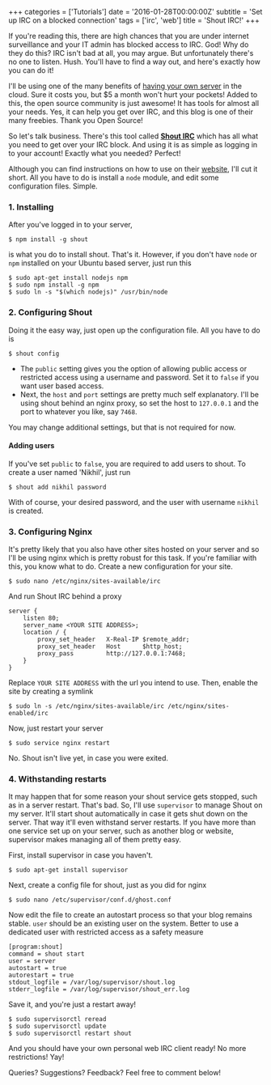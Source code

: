 +++
categories = ['Tutorials']
date = '2016-01-28T00:00:00Z'
subtitle = 'Set up IRC on a blocked connection'
tags = ['irc', 'web']
title = 'Shout IRC!'
+++

If you're reading this, there are high chances that you are under internet surveillance and your IT admin has blocked access to IRC. God! Why do they do this? IRC isn't bad at all, you may argue. But unfortunately there's no one to listen. Hush. You'll have to find a way out, and here's exactly how you can do it!

I'll be using one of the many benefits of [having your own server](https://www.digitalocean.com/?refcode=ad1b7e083b2e) in the cloud. Sure it costs you, but $5 a month won't hurt your pockets! Added to this, the open source community is just awesome! It has tools for almost all your needs. Yes, it can help you get over IRC, and this blog is one of their many freebies. Thank you Open Source!

So let's talk business. There's this tool called [**Shout IRC**](http://shout-irc.com/) which has all what you need to get over your IRC block. And using it is as simple as logging in to your account! Exactly what you needed? Perfect!

Although you can find instructions on how to use on their [website](http://shout-irc.com/), I'll cut it short. All you have to do is install a `node` module, and edit some configuration files. Simple.

### 1. Installing
After you've logged in to your server,

```
$ npm install -g shout
```
is what you do to install shout. That's it.
However, if you don't have `node` or `npm` installed on your Ubuntu based server, just run this

```
$ sudo apt-get install nodejs npm
$ sudo npm install -g npm
$ sudo ln -s "$(which nodejs)" /usr/bin/node
```

### 2. Configuring Shout
Doing it the easy way, just open up the configuration file. All you have to do is

```
$ shout config
```
* The `public` setting gives you the option of allowing public access or restricted access using a username and password. Set it to `false` if you want user based access.
* Next, the `host` and `port` settings are pretty much self explanatory. I'll be using shout behind an nginx proxy, so set the host to `127.0.0.1` and the port to whatever you like, say `7468`.

You may change additional settings, but that is not required for now.

#### Adding users
If you've set `public` to `false`, you are required to add users to shout. To create a user named 'Nikhil', just run

```
$ shout add nikhil password
```
With of course, your desired password, and the user with username `nikhil` is created.

### 3. Configuring Nginx
It's pretty likely that you also have other sites hosted on your server and so I'll be using nginx which is pretty robust for this task. If you're familiar with this, you know what to do.
Create a new configuration for your site.

```
$ sudo nano /etc/nginx/sites-available/irc
```
And run Shout IRC behind a proxy

```
server {
    listen 80;
    server_name <YOUR SITE ADDRESS>;
    location / {
        proxy_set_header   X-Real-IP $remote_addr;
        proxy_set_header   Host      $http_host;
        proxy_pass         http://127.0.0.1:7468;
    }
}
```
Replace `YOUR SITE ADDRESS` with the url you intend to use.
Then, enable the site by creating a symlink

```
$ sudo ln -s /etc/nginx/sites-available/irc /etc/nginx/sites-enabled/irc
```
Now, just restart your server

```
$ sudo service nginx restart
```
No. Shout isn't live yet, in case you were exited.

### 4. Withstanding restarts
It may happen that for some reason your shout service gets stopped, such as in a server restart. That's bad. So, I'll use `supervisor` to manage Shout on my server. It'll start shout automatically in case it gets shut down on the server. That way it'll even withstand server restarts. If you have more than one service set up on your server, such as another blog or website, supervisor makes managing all of them pretty easy.

First, install supervisor in case you haven't.

```
$ sudo apt-get install supervisor
```
Next, create a config file for shout, just as you did for nginx

```
$ sudo nano /etc/supervisor/conf.d/ghost.conf
```
Now edit the file to create an autostart process so that your blog remains stable.
`user` should be an existing user on the system. Better to use a dedicated user with restricted access as a safety measure

```
[program:shout]
command = shout start
user = server
autostart = true
autorestart = true
stdout_logfile = /var/log/supervisor/shout.log
stderr_logfile = /var/log/supervisor/shout_err.log
```
Save it, and you're just a restart away!

```
$ sudo supervisorctl reread
$ sudo supervisorctl update
$ sudo supervisorctl restart shout
```
And you should have your own personal web IRC client ready! No more restrictions! Yay!

Queries? Suggestions? Feedback? Feel free to comment below!
